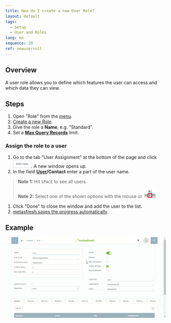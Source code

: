 ```yaml
---
title: How do I create a new User Role?
layout: default
tags:
  - Setup
  - User and Roles
lang: en
sequence: 20
ref: newuserroll
---
```


## Overview
A user role allows you to define which features the user can access and which data they can view.

## Steps
1. Open "Role" from the [menu](Menu).
1. [Create a new Role](New_Record_Window).
1. Give the role a **Name**, e.g. "Standard".
1. Set a [**Max Query Records**](Max_query_records_userrole) limit.

### Assign the role to a user
1. Go to the tab "User Assignment" at the bottom of the page and click ![](assets/Add_New_Button.png). A new window opens up.
1. In the field **[User](NewUser)/Contact** enter a part of the user name.
 >**Note 1:** Hit `SPACE` to see all users.<br><br>
 >**Note 2:** Select one of the shown options with the mouse or ![](../DE/assets/Workflow_Auftrag_Bis_Rechnung_WebUI-73797.png)

1. Click "Done" to close the window and add the user to the list.
1. [metasfresh saves the progress automatically](Saveindicator).

## Example
![](assets/NewUserRole.gif)

